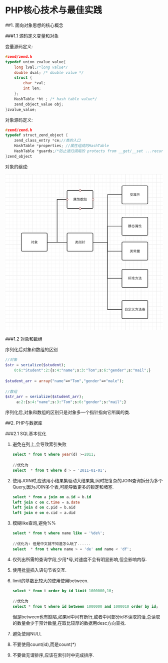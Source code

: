 # PHP核心技术与最佳实践

##1. 面向对象思想的核心概念

###1.1 源码定义变量和对象

变量源码定义:

```c
#zend/zend.h
typedef union_zvalue_value{
    long lval;/*long value*/
    double dval; /* double value */
    struct {
        char *val;
        int len;
    };
    HashTable *ht ; /* hash table value*/
    zend_object_value obj;
}zvalue_value;
```

对象源码定义:

```c
#zend/zend.h
typedef struct_zend_object {
    zend_class_entry *ce;//类的入口
    HashTable *properties; //属性组成的HashTable
    HashTable *guards;/*防止递归调用的 protects from __get/__set ...recursion */
}zend_object
```

对象的组成:

![对象的组成](QQ20160129-1.png)

###1.2 对象和数组

序列化后对象和数组的区别

```php
//对象
$str = serialize($student);
    0:6:"Student":2:{s:4:"name";s:3:"Tom";s:6:"gender";s:"mail";}

$student_arr = array("name"=>"Tom","gender"=>"male");

//数组
$str_arr = serialize($student_arr);
     a:2:{s:4:"name";s:3:"Tom";s:6:"gender";s:"mail";}
```

序列化后,对象和数组的区别只是对象多一个指针指向它所属的类.

##2. PHP与数据库

###2.1 SQL基本优化

1. 避免在列上,会导致索引失败

    ```sql
    select * from t where year(d) >=2011;
    
    //优化为
    select  * from t where d > = '2011-01-01';
    ```
2. 使用JOIN时,应该用小结果集驱动大结果集,同时把复杂的JOIN查询拆分为多个Query,因为JOIN多个表,可能导致更多的锁定和堵塞.
    
    ```sql
    select * from a join on a.id = b.id
    left join c on c.time = a.date
    left join d on c.pid = b.aid
    left join e on e.cid = a.did
    ```
3. 模糊like查询,避免%%

    ```sql
    select * from t where name like = '%de%';
    
    //优化为: 但是中文就不知道怎么玩了......
    select  * from t where name > = 'de' and name < 'df';
    ```
4. 仅列出所需的查询字段,少用*号,对速度不会有明显影响,但会影响内存.
5. 使用批量插入语句节省交互.
6. limit的基数比较大的使用使用between.

    ```sql
    select * from t order by id limit 1000000,10;
    
    //优化为
    select * from t where id between 1000000 and 1000010 order by id;
    ```
    
    但是between也有缺陷,如果id中间有断行,或者中间部分id不读取的话,总读取的数量会少于预计数量,在取比较厚的数据用desc方向查找.
7. 避免使用NULL
8. 不要使用count(id),而是count(*)
9. 不要做无谓排序,应该在索引时中完成排序.

